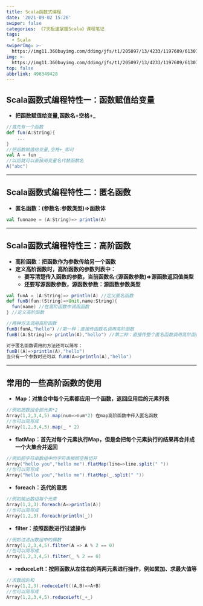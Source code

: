 ```yaml
---
title: Scala函数式编程
date: '2021-09-02 15:26'
swiper: false
categories: 《7天极速掌握Scala》课程笔记
tags:
  - Scala
swiperImg: >-
  https://img11.360buyimg.com/ddimg/jfs/t1/205097/13/4233/1197609/61307ceaEb04292c7/2437446d6b2ee2e1.png
img: >-
  https://img11.360buyimg.com/ddimg/jfs/t1/205097/13/4233/1197609/61307ceaEb04292c7/2437446d6b2ee2e1.png
top: false
abbrlink: 496349428
---
```




## Scala函数式编程特性一：函数赋值给变量
- **把函数赋值给变量,函数名+空格+_**
```scala
//首先有一个函数
def fun(A:String){
	...
}
//把函数赋值给变量,空格+_即可
val A = fun _
//以后就可以直接用变量名代替函数名
A("abc")
```

---

## Scala函数式编程特性二：匿名函数

- **匿名函数：(参数名:参数类型)=>函数体**
```scala
val funname = (A:String)=> println(A)
```

---

## Scala函数式编程特性三：高阶函数

- **高阶函数：把函数作为参数传给另一个函数**
- **定义高阶函数时，高阶函数的参数列表中：**
   - **要写清楚传入函数的参数，当前函数名:(源函数参数)=>源函数返回值类型**
   - **还要写源函数参数，源函数参数：源函数参数类型**
```scala
val funA = (A:String)=> println(A) //定义匿名函数
def funB(fun:(String)=>Unit,name:String){
  fun(name) //在高阶函数中调用函数
} //定义高阶函数

//两种方法调用高阶函数
funB(funA,"hello"）//第一种：直接传函数名调用高阶函数
funB((A:String)=> println(A),"hello") //第二种：直接传整个匿名函数调用高阶函数

对于匿名函数调用的方法还可以简写：
funB((A)=>println(A),"hello")
当只有一个参数时还可以 funB(A=>println(A),"hello")
```

---

## 常用的一些高阶函数的使用

- **Map：对集合中每个元素都应用一个函数，返回应用后的元素列表**
```scala
//例如把数组全部元素*2
Array(1,2,3,4,5).map(num=>num*2) 在map高阶函数中传入匿名函数
//也可以简写成
Array(1,2,3,4,5).map(_ * 2)
```

- **flatMap：首先对每个元素执行Map，但是会把每个元素执行的结果再合并成一个大集合并返回**
```scala
//例如把字符串数组中的字符串按照空格切开
Array("hello you","hello me").flatMap(line=>line.split(" "))
//也可以简写成
Array("hello you","hello me").flatMap(_.split(" "))
```

- **foreach：迭代的意思**
```scala
//例如输出数组每个元素
Array(1,2,3).foreach(A=>println(A))
//也可以简写成
Array(1,2,3).foreach(println(_))
```

- **filter：按照函数进行过滤操作**
```scala
//例如过滤出数组中的偶数
Array(1,2,3,4,5).filter(A => A % 2 == 0)
//也可以简写成
Array(1,2,3,4,5).filter(_ % 2 == 0)
```

- **reduceLeft：按照函数从左往右的两两元素进行操作，例如累加、求最大值等**
```scala
//求数组的和
Array(1,2,3).reduceLeft((A,B)=>A+B)
//也可以简写成
Array(1,2,3,4,5).reduceLeft(_+_)
```

